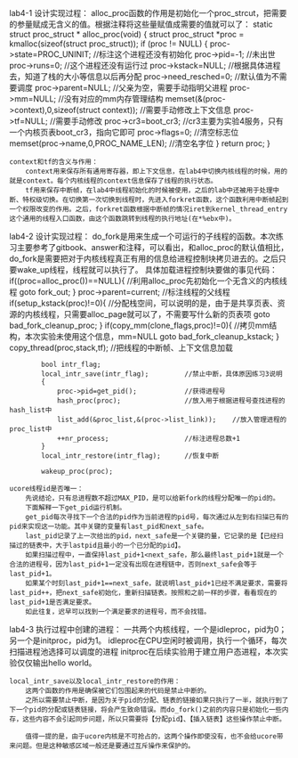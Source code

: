 lab4-1
	设计实现过程：
		alloc_proc函数的作用是初始化一个proc_strcut，把需要的参量赋成无含义的值。根据注释将这些量赋值成需要的值就可以了：
			static struct proc_struct *
				alloc_proc(void) {
					struct proc_struct *proc = kmalloc(sizeof(struct proc_struct));
					if (proc != NULL) {
						proc->state=PROC_UNINIT;								//标注这个进程还没有初始化
						proc->pid=-1;											//未出世
						proc->runs=0;											//这个进程还没有运行过
						proc->kstack=NULL;										//根据具体进程去，知道了栈的大小等信息以后再分配
						proc->need_resched=0;									//默认值为不需要调度
						proc->parent=NULL;										//父亲为空，需要手动指明父进程
						proc->mm=NULL;											//没有对应的mm内存管理结构
						memset(&(proc->context),0,sizeof(struct context));		//需要手动修改上下文信息
						proc->tf=NULL;											//需要手动修改
						proc->cr3=boot_cr3;										//cr3主要为实验4服务，只有一个内核页表boot_cr3，指向它即可
						proc->flags=0;											//清空标志位
						memset(proc->name,0,PROC_NAME_LEN);						//清空名字位
					}
					return proc;
				}

	context和tf的含义与作用：
		context用来保存所有通用寄存器，即上下文信息，在lab4中切换内核线程的时候，用的就是context。每个内核线程的context信息保存了线程的执行状态。
		tf用来保存中断帧，在lab4中线程初始化的时候被使用，之后的lab中还被用于处理中断、特权级切换。在切换第一次切换到线程时，先进入forkret函数，这个函数利用中断帧起到一个权限改变的作用。之后，forkret函数根据中断帧的情况iret到kernel_thread_entry这个通用的线程入口函数，由这个函数跳转到线程的执行地址(在*%ebx中)。

lab4-2
	设计实现过程：
		do_fork是用来生成一个可运行的子线程的函数。本次练习主要参考了gitbook、answer和注释，可以看出，和alloc_proc的默认值相比，do_fork是需要把对于内核线程真正有用的信息给进程控制块拷贝进去的。之后只要wake_up线程，线程就可以执行了。
		具体加载进程控制块要做的事见代码：
		    if((proc=alloc_proc())==NULL){		//利用alloc_proc先初始化一个无含义的内核线程
    			goto fork_out;
		    }
		    proc->parent=current;				//标注线程的父线程
			if(setup_kstack(proc)!=0){			//分配栈空间，可以说明的是，由于是共享页表、资源的内核线程，只需要alloc_page就可以了，不需要写什么新的页表项
				goto bad_fork_cleanup_proc;
			}
			if(copy_mm(clone_flags,proc)!=0){	//拷贝mm结构，本次实验未使用这个信息，mm=NULL
				goto bad_fork_cleanup_kstack;
			}
			copy_thread(proc,stack,tf);			//把线程的中断帧、上下文信息加载
			
			bool intr_flag;
			local_intr_save(intr_flag);			//禁止中断，具体原因练习3说明
			{
				proc->pid=get_pid();			//获得进程号
				hash_proc(proc);				//放入用于根据进程号查找进程的hash_list中
				list_add(&proc_list,&(proc->list_link));	//放入管理进程的proc_list中
				++nr_process;					//标注进程总数+1
			}
			local_intr_restore(intr_flag);		//恢复中断
			
			wakeup_proc(proc);

	ucore线程id是否唯一：
		先说结论，只有总进程数不超过MAX_PID，是可以给新fork的线程分配唯一的pid的。
		下面解释一下get_pid运行机制。
		get_pid每次寻找下一个合法的pid作为当前进程的pid号，每次通过从左到右扫描已有的pid来实现这一功能。其中关键的变量有last_pid和next_safe。
		last_pid记录了上一次给出的pid，next_safe是一个关键的量，它记录的是【已经扫描过的链表中，大于lastpid且最小的一个已分配的pid】。
		如果扫描过程中，一直保持last_pid+1<next_safe，那么最终last_pid+1就是一个合法的进程号，因为last_pid+1一定没有出现在进程链中，否则next_safe会等于last_pid+1。
		如果某个时刻last_pid+1==next_safe，就说明last_pid+1已经不满足要求，需要将last_pid++，把next_safe初始化，重新扫描链表。按照和之前一样的步骤，看看现在的last_pid+1是否满足要求。
		如此往复，迟早可以找到一个满足要求的进程号，而不会找错。

lab4-3
	执行过程中创建的进程：
		一共两个内核线程，一个是idleproc，pid为0；另一个是initproc，pid为1。
		idleproc在CPU空闲时被调用，执行一个循环，每次扫描进程池选择可以调度的进程
		initproc在后续实验用于建立用户态进程，本次实验仅仅输出hello world。

	local_intr_save以及local_intr_restore的作用：
		这两个函数的作用是确保被它们包围起来的代码是禁止中断的。
		之所以需要禁止中断，是因为关于pid的分配、链表的链接如果只执行了一半，就执行到了下一个pid的分配或链表链接，将会产生致命错误。而do_fork()之前的内容只是初始化一些内存，这些内容不会引起同步问题，所以只需要将【分配pid】、【插入链表】这些操作禁止中断。

		值得一提的是，由于ucore内核是不可抢占的，这两个操作即使没有，也不会给ucore带来问题。但是这种敏感区域一般还是要通过互斥操作来保护的。